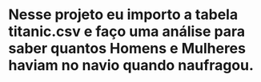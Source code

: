 # Nesse projeto eu importo a tabela titanic.csv e faço uma análise para saber quantos Homens e Mulheres haviam no navio quando naufragou.
